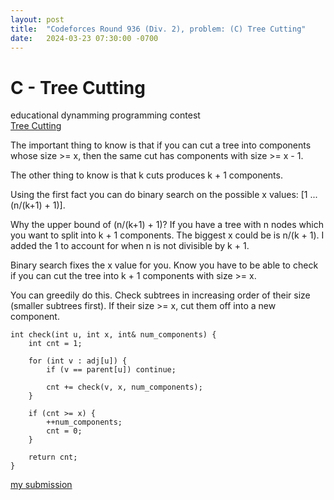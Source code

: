 ```yaml
---
layout: post
title:  "Codeforces Round 936 (Div. 2), problem: (C) Tree Cutting"
date:   2024-03-23 07:30:00 -0700
---
```

# C - Tree Cutting
educational dynamming programming contest\
[Tree Cutting](https://codeforces.com/contest/1946/problem/C)

The important thing to know is that if you can cut a tree into components whose size >= x,
then the same cut has components with size >= x - 1.

The other thing to know is that k cuts produces k + 1 components.

Using the first fact you can do binary search on the possible x values: [1 ... (n/(k+1) + 1)].

Why the upper bound of (n/(k+1) + 1)?
If you have a tree with n nodes which you want to split into k + 1 components. The biggest x could be is n/(k + 1). I added the 1 to account for when n is not divisible by k + 1.

Binary search fixes the x value for you. Know you have to be able to check if you can cut the tree into k + 1 components with size >= x.

You can greedily do this. Check subtrees in increasing order of their size (smaller subtrees first). If their size >= x, cut them off into a new component.


```
int check(int u, int x, int& num_components) {
	int cnt = 1;
	
	for (int v : adj[u]) {
		if (v == parent[u]) continue;
		
		cnt += check(v, x, num_components);
	}
	
	if (cnt >= x) {
		++num_components;
		cnt = 0;
	}
	
	return cnt;
}
```


[my submission](https://codeforces.com/contest/1946/submission/252999559)
